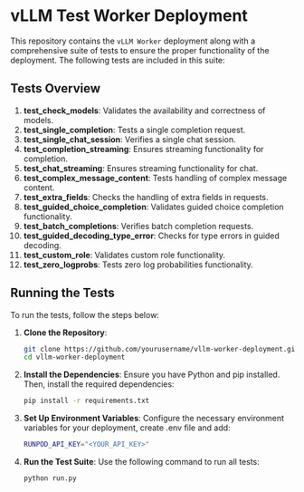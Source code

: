 
# vLLM Test Worker Deployment

This repository contains the `vLLM Worker` deployment along with a comprehensive suite of tests to ensure the proper functionality of the deployment. The following tests are included in this suite:

## Tests Overview

1. **test_check_models**: Validates the availability and correctness of models.
2. **test_single_completion**: Tests a single completion request.
3. **test_single_chat_session**: Verifies a single chat session.
4. **test_completion_streaming**: Ensures streaming functionality for completion.
5. **test_chat_streaming**: Ensures streaming functionality for chat.
6. **test_complex_message_content**: Tests handling of complex message content.
7. **test_extra_fields**: Checks the handling of extra fields in requests.
8. **test_guided_choice_completion**: Validates guided choice completion functionality.
9. **test_batch_completions**: Verifies batch completion requests.
10. **test_guided_decoding_type_error**: Checks for type errors in guided decoding.
11. **test_custom_role**: Validates custom role functionality.
12. **test_zero_logprobs**: Tests zero log probabilities functionality.

## Running the Tests

To run the tests, follow the steps below:

1. **Clone the Repository**:
    ```sh
    git clone https://github.com/yourusername/vllm-worker-deployment.git
    cd vllm-worker-deployment
    ```

2. **Install the Dependencies**:
    Ensure you have Python and pip installed. Then, install the required dependencies:
    ```sh
    pip install -r requirements.txt
    ```

3. **Set Up Environment Variables**:
    Configure the necessary environment variables for your deployment, create .env file and add:
    ```sh
    RUNPOD_API_KEY="<YOUR_API_KEY>"
    ```

4. **Run the Test Suite**:
    Use the following command to run all tests:
    ```sh
    python run.py
    ```

